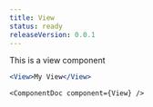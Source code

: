```yaml
---
title: View
status: ready
releaseVersion: 0.0.1
---
```


This is a view component

```.jsx
<View>My View</View>
```

```!jsx
<ComponentDoc component={View} />
```